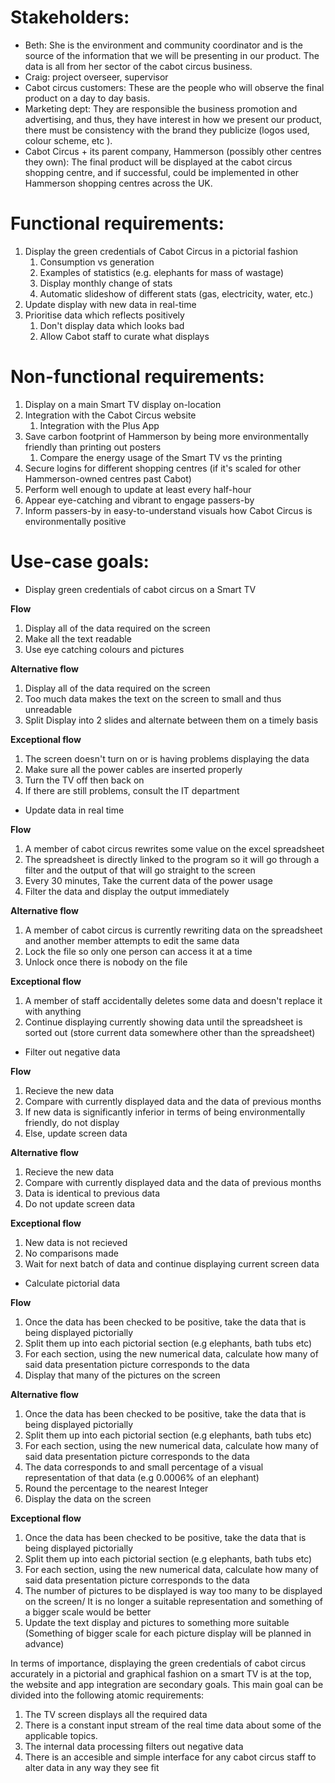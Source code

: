 Stakeholders:
=================================================================================
*   Beth: She is the environment and community coordinator and is the source of the information that we will be presenting in our product. The data is all from her sector of the cabot circus business.
*   Craig: project overseer, supervisor
*   Cabot circus customers: These are the people who will observe the final product on a day to day basis.
*   Marketing dept: They are responsible the business promotion and advertising, and thus, they have interest in how we present our product, there must be consistency with the brand they publicize (logos used, colour scheme, etc ).
*   Cabot Circus + its parent company, Hammerson (possibly other centres they own): The final product will be displayed at the cabot circus shopping centre, and if successful, could be implemented in other Hammerson shopping centres across the UK.

Functional requirements:
=================================================================================
1.  Display the green credentials of Cabot Circus in a pictorial fashion
    1.  Consumption vs generation
    1.  Examples of statistics (e.g. elephants for mass of wastage)
    1.  Display monthly change of stats
    1.  Automatic slideshow of different stats (gas, electricity, water, etc.)
1.  Update display with new data in real-time
1.  Prioritise data which reflects positively
    1.  Don't display data which looks bad
    1.  Allow Cabot staff to curate what displays

Non-functional requirements:
=================================================================================
1.  Display on a main Smart TV display on-location
1.  Integration with the Cabot Circus website
    1. Integration with the Plus App
1.  Save carbon footprint of Hammerson by being more environmentally friendly than printing out posters
    1.  Compare the energy usage of the Smart TV vs the printing
1.  Secure logins for different shopping centres (if it's scaled for other Hammerson-owned centres past Cabot)
1.  Perform well enough to update at least every half-hour
1.  Appear eye-catching and vibrant to engage passers-by
1.  Inform passers-by in easy-to-understand visuals how Cabot Circus is environmentally positive

**Use-case goals:**
=================================================================================
* Display green credentials of cabot circus on a Smart TV

**Flow**

1. Display all of the data required on the screen
1. Make all the text readable
1. Use eye catching colours and pictures

**Alternative flow**

1. Display all of the data required on the screen
1. Too much data makes the text on the screen to small and thus unreadable
1. Split Display into 2 slides and alternate between them on a timely basis

**Exceptional flow**

1. The screen doesn't turn on or is having problems displaying the data
1. Make sure all the power cables are inserted properly
1. Turn the TV off then back on
1. If there are still problems, consult the IT department

* Update data in real time

**Flow**

1. A member of cabot circus rewrites some value on the excel spreadsheet
1. The spreadsheet is directly linked to the program so it will go through a filter and the output of that will go straight to the screen
1. Every 30 minutes, Take the current data of the power usage 
1. Filter the data and display the output immediately

**Alternative flow**

1. A member of cabot circus is currently rewriting data on the spreadsheet and another member attempts to edit the same data
1. Lock the file so only one person can access it at a time
1. Unlock once there is nobody on the file

**Exceptional flow**

1. A member of staff accidentally deletes some data and doesn't replace it with anything
1. Continue displaying currently showing data until the spreadsheet is sorted out (store current data somewhere other than the spreadsheet)

* Filter out negative data

**Flow**

1. Recieve the new data
1. Compare with currently displayed data and the data of previous months
1. If new data is significantly inferior in terms of being environmentally friendly, do not display
1. Else, update screen data

**Alternative flow**

1. Recieve the new data
1. Compare with currently displayed data and the data of previous months
1. Data is identical to previous data
1. Do not update screen data

**Exceptional flow**

1. New data is not recieved
1. No comparisons made
1. Wait for next batch of data and continue displaying current screen data

* Calculate pictorial data

**Flow**

1. Once the data has been checked to be positive, take the data that is being displayed pictorially
1. Split them up into each pictorial section (e.g elephants, bath tubs etc)
1. For each section, using the new numerical data, calculate how many of said data presentation picture corresponds to the data
1. Display that many of the pictures on the screen

**Alternative flow**

1. Once the data has been checked to be positive, take the data that is being displayed pictorially
1. Split them up into each pictorial section (e.g elephants, bath tubs etc)
1. For each section, using the new numerical data, calculate how many of said data presentation picture corresponds to the data
1. The data corresponds to and small percentage of a visual representation of that data (e.g 0.0006% of an elephant)
1. Round the percentage to the nearest Integer
1. Display the data on the screen

**Exceptional flow**

1. Once the data has been checked to be positive, take the data that is being displayed pictorially
1. Split them up into each pictorial section (e.g elephants, bath tubs etc)
1. For each section, using the new numerical data, calculate how many of said data presentation picture corresponds to the data
1. The number of pictures to be displayed is way too many to be displayed on the screen/ It is no longer a suitable representation and something of a bigger scale would be better
1. Update the text display and pictures to something more suitable (Something of bigger scale for each picture display will be planned in advance)

In terms of importance, displaying the green credentials of cabot circus accurately in a pictorial and graphical fashion on a smart TV is at the top, the website and app integration are secondary goals. This main goal can be divided into the following atomic requirements:
1. The TV screen displays all the required data
1. There is a constant input stream of the real time data about some of the applicable topics.
1. The internal data processing filters out negative data
1. There is an accesible and simple interface for any cabot circus staff to alter data in any way they see fit
